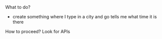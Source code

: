 What to do?
- create something where I type in a city and go tells me what time it is there

How to proceed?
Look for APIs


